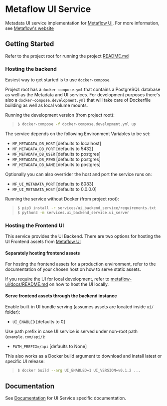 # Metaflow UI Service

Metadata UI service implementation for [Metaflow UI](https://github.com/Netflix/metaflow-ui).
For more information, see [Metaflow's website](http://docs.metaflow.org)

## Getting Started

Refer to the project root for running the project [README.md](../../README.md)

### Hosting the backend

Easiest way to get started is to use `docker-compose`.

Project root has a `docker-compose.yml` that contains a PostgreSQL database as well as the Metadata and UI services.
For development purposes there's also a `docker-compose.development.yml` that will take care of Dockerfile building as well as local volume mounts.

Running the development version (from project root):

> ```sh
> $ docker-compose -f docker-compose.development.yml up
> ```

The service depends on the following Environment Variables to be set:

- `MF_METADATA_DB_HOST` [defaults to localhost]
- `MF_METADATA_DB_PORT` [defaults to 5432]
- `MF_METADATA_DB_USER` [defaults to postgres]
- `MF_METADATA_DB_PSWD` [defaults to postgres]
- `MF_METADATA_DB_NAME` [defaults to postgres]

Optionally you can also overrider the host and port the service runs on:

- `MF_UI_METADATA_PORT` [defaults to 8083]
- `MF_UI_METADATA_HOST` [defaults to 0.0.0.0]


Running the service without Docker (from project root):

> ```sh
> $ pip3 install -r services/ui_backend_service/requirements.txt
> $ python3 -m services.ui_backend_service.ui_server
> ```
### Hosting the Frontend UI

This service provides the UI Backend. There are two options for hosting the UI Frontend assets from [Metaflow UI](https://github.com/Netflix/metaflow-ui)

#### Separately hosting frontend assets

For hosting the frontend assets for a production environment, refer to the documentation of your chosen host on how to serve static assets.

If you require the UI for local development, refer to [metaflow-ui/docs/README.md](https://github.com/Netflix/metaflow-ui/blob/master/docs/README.md) on how to host the UI locally.

#### Serve frontend assets through the backend instance 

Enable built-in UI bundle serving (assumes assets are located inside `ui/` folder):

- `UI_ENABLED` [defaults to 0]

Use path prefix in case UI service is served under non-root path (`example.com/api/`):

- `PATH_PREFIX=/api` [defaults to None]

This also works as a Docker build argument to download and install latest or specific UI release:

> ```sh
> $ docker build --arg UI_ENABLED=1 UI_VERSION=v0.1.2 ...
> ```

## Documentation

See [Documentation](docs/README.md) for UI Service specific documentation.
